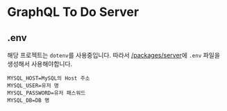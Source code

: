 # GraphQL To Do Server

## .env

해당 프로젝트는 `dotenv`를 사용중입니다. 따라서 [/packages/server](./)에 `.env` 파일을 생성해서 사용해야합니다.

```
MYSQL_HOST=MySQL의 Host 주소
MYSQL_USER=유저 명
MYSQL_PASSWORD=유저 패스워드
MYSQL_DB=DB 명
```